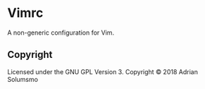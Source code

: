 # Vimrc

A non-generic configuration for Vim.

## Copyright
Licensed under the GNU GPL Version 3.
Copyright &copy; 2018 Adrian Solumsmo
